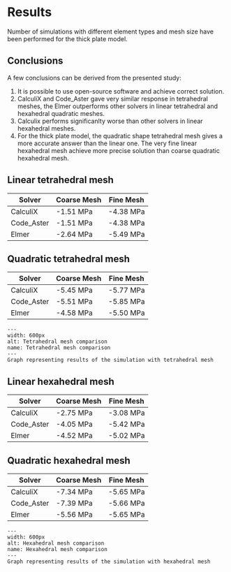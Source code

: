 # Results

Number of simulations with different element types and mesh size have been performed for the thick plate model.

## Conclusions

A few conclusions can be derived from the presented study:

1. It is possible to use open-source software and achieve correct solution.
2. CalculiX and Code_Aster gave very similar response in tetrahedral meshes, the Elmer outperforms other solvers in linear tetrahedral and hexahedral quadratic meshes.
3. Calculix performs significanlty worse than other solvers in linear hexahedral meshes.
4. For the thick plate model, the quadratic shape tetrahedral mesh gives a more accurate answer than the linear one. The very fine linear hexahedral mesh achieve more precise solution than coarse quadratic hexahedral mesh.


## Linear tetrahedral mesh

| Solver                |Coarse Mesh              |Fine Mesh                |
|-----------------------|-------------------------|-------------------------|
| CalculiX              | -1.51 MPa               | -4.38 MPa               |    
| Code_Aster            | -1.51 MPa               | -4.38 MPa               |
| Elmer                 | -2.64 MPa               | -5.49 MPa               |

## Quadratic tetrahedral mesh

| Solver                |Coarse Mesh              |Fine Mesh                |
|-----------------------|-------------------------|-------------------------|
| CalculiX              | -5.45 MPa               |  -5.77 MPa              |    
| Code_Aster            | -5.51 MPa               |  -5.85 MPa              |
| Elmer                 | -4.58 MPa               |  -5.50 MPa              |

```{figure} ./tet-comparison_eliptic_membrane.png
---
width: 600px
alt: Tetrahedral mesh comparison
name: Tetrahedral mesh comparison
---
Graph representing results of the simulation with tetrahedral mesh
```

## Linear hexahedral mesh

| Solver                |Coarse Mesh              |Fine Mesh                |
|-----------------------|-------------------------|-------------------------|
| CalculiX              | -2.75 MPa               |  -3.08 MPa              |    
| Code_Aster            | -4.05 MPa               |  -5.42 MPa              |
| Elmer                 | -4.52 MPa               |  -5.02 MPa              |

## Quadratic hexahedral mesh

| Solver                |Coarse Mesh              |Fine Mesh                |
|-----------------------|-------------------------|-------------------------|
| CalculiX              | -7.34 MPa               |  -5.65 MPa              |    
| Code_Aster            | -7.39 MPa               |  -5.66 MPa              |
| Elmer                 | -5.56 MPa               |  -5.65 MPa              |

```{figure} ./hex-comparison_eliptic_membrane.png
---
width: 600px
alt: Hexahedral mesh comparison
name: Hexahedral mesh comparison
---
Graph representing results of the simulation with hexahedral mesh
```
